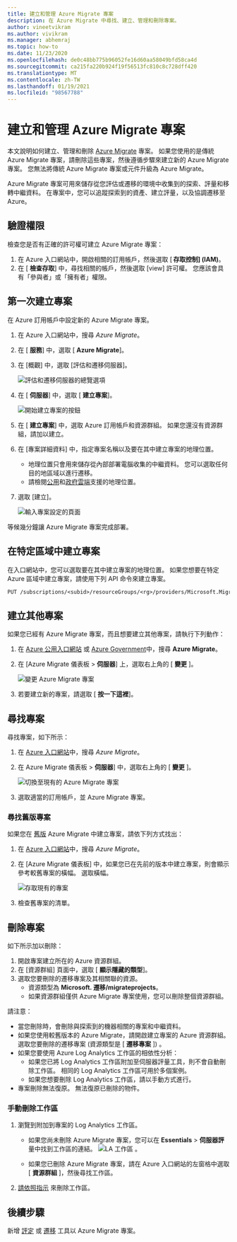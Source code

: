 ```yaml
---
title: 建立和管理 Azure Migrate 專案
description: 在 Azure Migrate 中尋找、建立、管理和刪除專案。
author: vineetvikram
ms.author: vivikram
ms.manager: abhemraj
ms.topic: how-to
ms.date: 11/23/2020
ms.openlocfilehash: de0c48bb775b96052fe16d60aa58049bfd58ca4d
ms.sourcegitcommit: ca215fa220b924f19f56513fc810c8c728dff420
ms.translationtype: MT
ms.contentlocale: zh-TW
ms.lasthandoff: 01/19/2021
ms.locfileid: "98567788"
---
```

# <a name="create-and-manage-azure-migrate-projects"></a>建立和管理 Azure Migrate 專案

本文說明如何建立、管理和刪除 [Azure Migrate](migrate-services-overview.md) 專案。 如果您使用的是傳統 Azure Migrate 專案，請刪除這些專案，然後遵循步驟來建立新的 Azure Migrate 專案。 您無法將傳統 Azure Migrate 專案或元件升級為 Azure Migrate。

Azure Migrate 專案可用來儲存從您評估或遷移的環境中收集到的探索、評量和移轉中繼資料。 在專案中，您可以追蹤探索到的資產、建立評量，以及協調遷移至 Azure。  

## <a name="verify-permissions"></a>驗證權限

檢查您是否有正確的許可權可建立 Azure Migrate 專案：

1. 在 Azure 入口網站中，開啟相關的訂用帳戶，然後選取 [ **存取控制] (IAM)**。
2. 在 [ **檢查存取**] 中，尋找相關的帳戶，然後選取 [view] 許可權。 您應該會具有「參與者」或「擁有者」權限。 


## <a name="create-a-project-for-the-first-time"></a>第一次建立專案

在 Azure 訂用帳戶中設定新的 Azure Migrate 專案。

1. 在 Azure 入口網站中，搜尋 *Azure Migrate*。
2. 在 [ **服務**] 中，選取 [ **Azure Migrate**]。
3. 在 [概觀] 中，選取 [評估和遷移伺服器]。

    ![評估和遷移伺服器的總覽選項](./media/create-manage-projects/assess-migrate-servers.png)

4. 在 [ **伺服器**] 中，選取 [ **建立專案**]。

    ![開始建立專案的按鈕](./media/create-manage-projects/create-project.png)

5. 在 [ **建立專案**] 中，選取 Azure 訂用帳戶和資源群組。 如果您還沒有資源群組，請加以建立。
6. 在 [專案詳細資料] 中，指定專案名稱以及要在其中建立專案的地理位置。
    - 地理位置只會用來儲存從內部部署電腦收集的中繼資料。 您可以選取任何目的地區域以進行遷移。 
    - 請檢閱[公用](migrate-support-matrix.md#supported-geographies-public-cloud)和[政府雲端](migrate-support-matrix.md#supported-geographies-azure-government)支援的地理位置。

8. 選取 [建立]。

   ![輸入專案設定的頁面](./media/create-manage-projects/project-details.png)


等候幾分鐘讓 Azure Migrate 專案完成部署。

## <a name="create-a-project-in-a-specific-region"></a>在特定區域中建立專案

在入口網站中，您可以選取要在其中建立專案的地理位置。 如果您想要在特定 Azure 區域中建立專案，請使用下列 API 命令來建立專案。

```rest
PUT /subscriptions/<subid>/resourceGroups/<rg>/providers/Microsoft.Migrate/MigrateProjects/<mymigrateprojectname>?api-version=2018-09-01-preview "{location: 'centralus', properties: {}}"
```

## <a name="create-additional-projects"></a>建立其他專案

如果您已經有 Azure Migrate 專案，而且想要建立其他專案，請執行下列動作：  

1. 在 [Azure 公用入口網站](https://portal.azure.com) 或 [Azure Government](https://portal.azure.us)中，搜尋 **Azure Migrate**。
2. 在 [Azure Migrate 儀表板 > **伺服器**] 上，選取右上角的 [ **變更** ]。

   ![變更 Azure Migrate 專案](./media/create-manage-projects/switch-project.png)

3. 若要建立新的專案，請選取 [ **按一下這裡**]。


## <a name="find-a-project"></a>尋找專案

尋找專案，如下所示：

1. 在 [Azure 入口網站](https://portal.azure.com)中，搜尋 *Azure Migrate*。
2. 在 Azure Migrate 儀表板 > **伺服器**] 中，選取右上角的 [ **變更** ]。

    ![切換至現有的 Azure Migrate 專案](./media/create-manage-projects/switch-project.png)

3. 選取適當的訂用帳戶，並 Azure Migrate 專案。


### <a name="find-a-legacy-project"></a>尋找舊版專案

如果您在 [舊版](migrate-services-overview.md#azure-migrate-versions) Azure Migrate 中建立專案，請依下列方式找出：

1. 在 [Azure 入口網站](https://portal.azure.com)中，搜尋 *Azure Migrate*。
2. 在 [Azure Migrate 儀表板] 中，如果您已在先前的版本中建立專案，則會顯示參考較舊專案的橫幅。 選取橫幅。

    ![存取現有的專案](./media/create-manage-projects/access-existing-projects.png)

3. 檢查舊專案的清單。


## <a name="delete-a-project"></a>刪除專案

如下所示加以刪除：

1. 開啟專案建立所在的 Azure 資源群組。
2. 在 [資源群組] 頁面中，選取 [ **顯示隱藏的類型**]。
3. 選取您要刪除的遷移專案及其相關聯的資源。
    - 資源類型為 **Microsoft. 遷移/migrateprojects**。
    - 如果資源群組僅供 Azure Migrate 專案使用，您可以刪除整個資源群組。

請注意：

- 當您刪除時，會刪除與探索到的機器相關的專案和中繼資料。
- 如果您使用較舊版本的 Azure Migrate，請開啟建立專案的 Azure 資源群組。 選取您要刪除的遷移專案 (資源類型是 [ **遷移專案** ]) 。
- 如果您要使用 Azure Log Analytics 工作區的相依性分析：
    - 如果您已將 Log Analytics 工作區附加至伺服器評量工具，則不會自動刪除工作區。 相同的 Log Analytics 工作區可用於多個案例。
    - 如果您想要刪除 Log Analytics 工作區，請以手動方式進行。
- 專案刪除無法復原。 無法復原已刪除的物件。

### <a name="delete-a-workspace-manually"></a>手動刪除工作區

1. 瀏覽到附加到專案的 Log Analytics 工作區。

    - 如果您尚未刪除 Azure Migrate 專案，您可以在 **Essentials**  >  **伺服器評** 量中找到工作區的連結。
       ![LA 工作區 ](./media/create-manage-projects/loganalytics-workspace.png) 。
       
    - 如果您已刪除 Azure Migrate 專案，請在 Azure 入口網站的左窗格中選取 [ **資源群組** ]，然後尋找工作區。
       
2. [請依照指示](../azure-monitor/platform/delete-workspace.md) 來刪除工作區。

## <a name="next-steps"></a>後續步驟

新增 [評定](how-to-assess.md) 或 [遷移](how-to-migrate.md) 工具以 Azure Migrate 專案。
